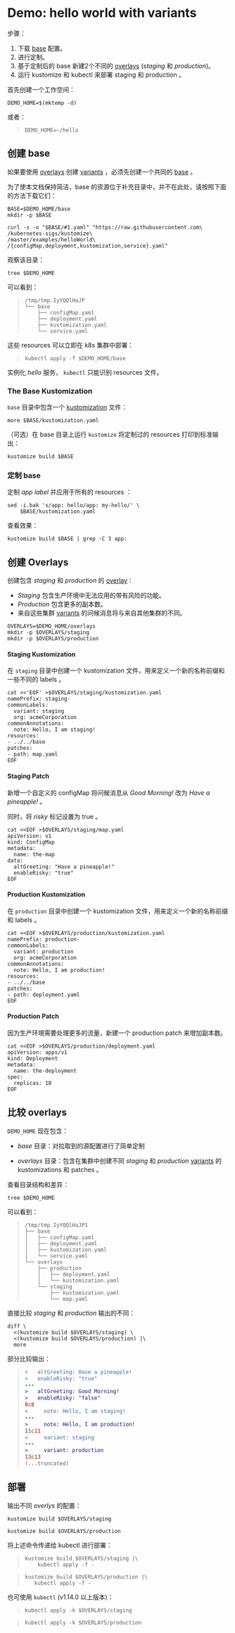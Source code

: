 [base]: ../../docs/glossary.md#base
[config]: https://github.com/kubernetes-sigs/kustomize/tree/master/examples/helloWorld
[gitops]: ../../docs/glossary.md#gitops
[hello]: https://github.com/monopole/hello
[kustomization]: ../../docs/glossary.md#kustomization
[original]: https://github.com/kubernetes-sigs/kustomize/tree/master/examples/helloWorld
[overlay]: ../../docs/glossary.md#overlay
[overlays]: ../../docs/glossary.md#overlay
[patch]: ../../docs/glossary.md#patch
[variant]: ../../docs/glossary.md#variant
[variants]: ../../docs/glossary.md#variant

# Demo: hello world with variants

步骤：

 1. 下载 [base] 配置。
 2. 进行定制。
 3. 基于定制后的 base 新建2个不同的 [overlays] (_staging_ 和 _production_)。
 4. 运行 kustomize 和 kubectl 来部署 staging 和 production 。

首先创建一个工作空间：

<!-- @makeWorkplace @testAgainstLatestRelease -->
```
DEMO_HOME=$(mktemp -d)
```

或者：

> ```
> DEMO_HOME=~/hello
> ```

## 创建 base

如果要使用 [overlays] 创建 [variants] ，必须先创建一个共同的 [base] 。

为了使本文档保持简洁，base 的资源位于补充目录中，并不在此处，请按照下面的方法下载它们：

<!-- @downloadBase @testAgainstLatestRelease -->
```
BASE=$DEMO_HOME/base
mkdir -p $BASE

curl -s -o "$BASE/#1.yaml" "https://raw.githubusercontent.com\
/kubernetes-sigs/kustomize\
/master/examples/helloWorld\
/{configMap,deployment,kustomization,service}.yaml"
```

观察该目录：

<!-- @runTree -->
```
tree $DEMO_HOME
```

可以看到：

> ```
> /tmp/tmp.IyYQQlHaJP
> └── base
>     ├── configMap.yaml
>     ├── deployment.yaml
>     ├── kustomization.yaml
>     └── service.yaml
> ```

这些 resources 可以立即在 k8s 集群中部署：

> ```
> kubectl apply -f $DEMO_HOME/base
> ```

实例化 _hello_ 服务， `kubectl` 只能识别 resources 文件。


### The Base Kustomization

`base` 目录中包含一个 [kustomization] 文件：

<!-- @showKustomization @testAgainstLatestRelease -->
```
more $BASE/kustomization.yaml
```

（可选）在 base 目录上运行 `kustomize` 将定制过的 resources 打印到标准输出：

<!-- @buildBase @testAgainstLatestRelease -->
```
kustomize build $BASE
```

### 定制 base

定制 _app label_ 并应用于所有的 resources ：

<!-- @addLabel @testAgainstLatestRelease -->
```
sed -i.bak 's/app: hello/app: my-hello/' \
    $BASE/kustomization.yaml
```

查看效果：
<!-- @checkLabel @testAgainstLatestRelease -->
```
kustomize build $BASE | grep -C 3 app:
```

## 创建 Overlays

创建包含 _staging_ 和 _production_ 的 [overlay]：

 * _Staging_ 包含生产环境中无法应用的带有风险的功能。
 * _Production_ 包含更多的副本数。
 * 来自这些集群 [variants] 的问候消息将与来自其他集群的不同。

<!-- @overlayDirectories @testAgainstLatestRelease -->
```
OVERLAYS=$DEMO_HOME/overlays
mkdir -p $OVERLAYS/staging
mkdir -p $OVERLAYS/production
```

#### Staging Kustomization

在 `staging` 目录中创建一个 kustomization 文件，用来定义一个新的名称前缀和一些不同的 labels 。

<!-- @makeStagingKustomization @testAgainstLatestRelease -->
```
cat <<'EOF' >$OVERLAYS/staging/kustomization.yaml
namePrefix: staging-
commonLabels:
  variant: staging
  org: acmeCorporation
commonAnnotations:
  note: Hello, I am staging!
resources:
- ../../base
patches:
- path: map.yaml
EOF
```

#### Staging Patch

新增一个自定义的 configMap 将问候消息从 _Good Morning!_ 改为 _Have a pineapple!_ 。

同时，将 _risky_ 标记设置为 true 。

<!-- @stagingMap @testAgainstLatestRelease -->
```
cat <<EOF >$OVERLAYS/staging/map.yaml
apiVersion: v1
kind: ConfigMap
metadata:
  name: the-map
data:
  altGreeting: "Have a pineapple!"
  enableRisky: "true"
EOF
```

#### Production Kustomization

在 `production` 目录中创建一个 kustomization 文件，用来定义一个新的名称前缀和 labels 。

<!-- @makeProductionKustomization @testAgainstLatestRelease -->
```
cat <<EOF >$OVERLAYS/production/kustomization.yaml
namePrefix: production-
commonLabels:
  variant: production
  org: acmeCorporation
commonAnnotations:
  note: Hello, I am production!
resources:
- ../../base
patches:
- path: deployment.yaml
EOF
```


#### Production Patch

因为生产环境需要处理更多的流量，新建一个 production patch 来增加副本数。

<!-- @productionDeployment @testAgainstLatestRelease -->
```
cat <<EOF >$OVERLAYS/production/deployment.yaml
apiVersion: apps/v1
kind: Deployment
metadata:
  name: the-deployment
spec:
  replicas: 10
EOF
```

## 比较 overlays


`DEMO_HOME` 现在包含：

 - _base_ 目录：对拉取到的源配置进行了简单定制

 - _overlays_ 目录：包含在集群中创建不同 _staging_ 和 _production_ [variants] 的 kustomizations 和 patches 。

查看目录结构和差异：

<!-- @listFiles -->
```
tree $DEMO_HOME
```

可以看到：

> ```
> /tmp/tmp.IyYQQlHaJP1
> ├── base
> │   ├── configMap.yaml
> │   ├── deployment.yaml
> │   ├── kustomization.yaml
> │   └── service.yaml
> └── overlays
>     ├── production
>     │   ├── deployment.yaml
>     │   └── kustomization.yaml
>     └── staging
>         ├── kustomization.yaml
>         └── map.yaml
> ```

直接比较 _staging_ 和 _production_ 输出的不同：

<!-- @compareOutput -->
```
diff \
  <(kustomize build $OVERLAYS/staging) \
  <(kustomize build $OVERLAYS/production) |\
  more
```

部分比较输出：

> ```diff
> <   altGreeting: Have a pineapple!
> <   enableRisky: "true"
> ---
> >   altGreeting: Good Morning!
> >   enableRisky: "false"
> 8c8
> <     note: Hello, I am staging!
> ---
> >     note: Hello, I am production!
> 11c11
> <     variant: staging
> ---
> >     variant: production
> 13c13
> (...truncated)
> ```


## 部署

输出不同 _overlys_ 的配置：

<!-- @buildStaging @testAgainstLatestRelease -->
```
kustomize build $OVERLAYS/staging
```

<!-- @buildProduction @testAgainstLatestRelease -->
```
kustomize build $OVERLAYS/production
```

将上述命令传递给 kubectl 进行部署：

> ```
> kustomize build $OVERLAYS/staging |\
>     kubectl apply -f -
> ```

> ```
> kustomize build $OVERLAYS/production |\
>    kubectl apply -f -
> ```

也可使用 `kubectl` (v1.14.0 以上版本)：

> ```
> kubectl apply -k $OVERLAYS/staging
> ```

> ```
> kubectl apply -k $OVERLAYS/production
> ```
